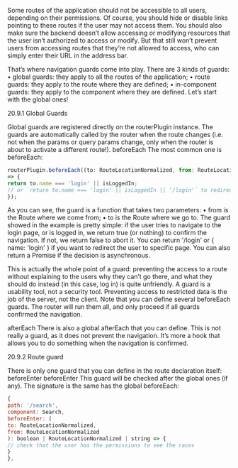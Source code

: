Some routes of the application should not be accessible to all users, depending on their
permissions. Of course, you should hide or disable links pointing to these routes if the user may not
access them. You should also make sure the backend doesn’t allow accessing or modifying
resources that the user isn’t authorized to access or modify. But that still won’t prevent users from
accessing routes that they’re not allowed to access, who can simply enter their URL in the address
bar.

That’s where navigation guards come into play. There are 3 kinds of guards:
• global guards: they apply to all the routes of the application;
• route guards: they apply to the route where they are defined;
• in-component guards: they apply to the component where they are defined.
Let’s start with the global ones!

20.9.1 Global Guards

Global guards are registered directly on the routerPlugin instance. The guards are automatically
called by the router when the route changes (i.e. not when the params or query params change,
only when the router is about to activate a different route!).
beforeEach
The most common one is beforeEach:

```js
routerPlugin.beforeEach((to: RouteLocationNormalized, from: RouteLocationNormalized)
=> {
return to.name === 'login' || isLoggedIn;
// or `return to.name === 'login' || isLoggedIn || '/login'` to redirect
});
```

As you can see, the guard is a function that takes two parameters:
• from is the Route where we come from;
• to is the Route where we go to.
The guard showed in the example is pretty simple: if the user tries to navigate to the login page, or
is logged in, we return true (or nothing) to confirm the navigation. If not, we return false to abort
it. You can return '/login' or { name: 'login' } if you want to redirect the user to specific page. You can also return a Promise if the decision is asynchronous.

This is actually the whole point of a guard: preventing the access to a route without explaining to
the users why they can’t go there, and what they should do instead (in this case, log in) is quite
unfriendly. A guard is a usability tool, not a security tool. Preventing access to restricted data is the
job of the server, not the client.
Note that you can define several beforeEach guards. The router will run them all, and only proceed
if all guards confirmed the navigation.

afterEach
There is also a global afterEach that you can define. This is not really a guard, as it does not prevent
the navigation. It’s more a hook that allows you to do something when the navigation is confirmed.

20.9.2 Route guard

There is only one guard that you can define in the route declaration itself: beforeEnter
beforeEnter
This guard will be checked after the global ones (if any). The signature is the same has the global
beforeEach:

```js
{
path: '/search',
component: Search,
beforeEnter: (
to: RouteLocationNormalized,
from: RouteLocationNormalized
): boolean | RouteLocationNormalized | string => {
// check that the user has the permissions to see the races
}
},
```


